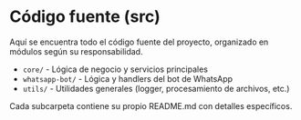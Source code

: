# Código fuente (src)

Aquí se encuentra todo el código fuente del proyecto, organizado en módulos según su responsabilidad.

- `core/` - Lógica de negocio y servicios principales
- `whatsapp-bot/` - Lógica y handlers del bot de WhatsApp
- `utils/` - Utilidades generales (logger, procesamiento de archivos, etc.)

Cada subcarpeta contiene su propio README.md con detalles específicos.
